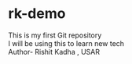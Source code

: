 # rk-demo
This is my first  Git repository
<br>
I will be using this to learn new tech 
<br>
Author- Rishit Kadha , USAR

